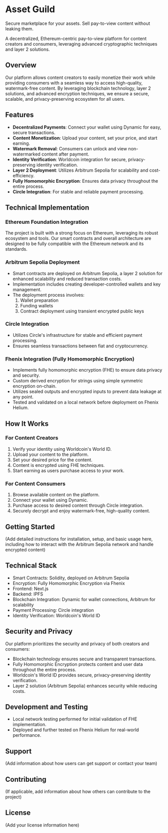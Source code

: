 # Asset Guild

Secure marketplace for your assets. Sell pay-to-view content without leaking them.


A decentralized, Ethereum-centric pay-to-view platform for content creators and consumers, leveraging advanced cryptographic techniques and layer 2 solutions.

## Overview

Our platform allows content creators to easily monetize their work while providing consumers with a seamless way to access high-quality, watermark-free content. By leveraging blockchain technology, layer 2 solutions, and advanced encryption techniques, we ensure a secure, scalable, and privacy-preserving ecosystem for all users.

## Features

- **Decentralized Payments**: Connect your wallet using Dynamic for easy, secure transactions.
- **Content Monetization**: Upload your content, set your price, and start earning.
- **Watermark Removal**: Consumers can unlock and view non-watermarked content after payment.
- **Identity Verification**: Worldcoin integration for secure, privacy-preserving identity verification.
- **Layer 2 Deployment**: Utilizes Arbitrum Sepolia for scalability and cost-efficiency.
- **Fully Homomorphic Encryption**: Ensures data privacy throughout the entire process.
- **Circle Integration**: For stable and reliable payment processing.

## Technical Implementation

### Ethereum Foundation Integration
The project is built with a strong focus on Ethereum, leveraging its robust ecosystem and tools. Our smart contracts and overall architecture are designed to be fully compatible with the Ethereum network and its standards.

### Arbitrum Sepolia Deployment
- Smart contracts are deployed on Arbitrum Sepolia, a layer 2 solution for enhanced scalability and reduced transaction costs.
- Implementation includes creating developer-controlled wallets and key management.
- The deployment process involves:
  1. Wallet preparation
  2. Funding wallets
  3. Contract deployment using transient encrypted public keys

### Circle Integration
- Utilizes Circle's infrastructure for stable and efficient payment processing.
- Ensures seamless transactions between fiat and cryptocurrency.

### Fhenix Integration (Fully Homomorphic Encryption)
- Implements fully homomorphic encryption (FHE) to ensure data privacy and security.
- Custom derived encryption for strings using simple symmetric encryption on-chain.
- Utilizes sealed outputs and encrypted inputs to prevent data leakage at any point.
- Tested and validated on a local network before deployment on Fhenix Helium.

## How It Works

### For Content Creators

1. Verify your identity using Worldcoin's World ID.
2. Upload your content to the platform.
3. Set your desired price for the content.
4. Content is encrypted using FHE techniques.
5. Start earning as users purchase access to your work.

### For Content Consumers

1. Browse available content on the platform.
2. Connect your wallet using Dynamic.
3. Purchase access to desired content through Circle integration.
4. Securely decrypt and enjoy watermark-free, high-quality content.

## Getting Started

(Add detailed instructions for installation, setup, and basic usage here, including how to interact with the Arbitrum Sepolia network and handle encrypted content)

## Technical Stack

- Smart Contracts: Solidity, deployed on Arbitrum Sepolia
- Encryption: Fully Homomorphic Encryption via Fhenix
- Frontend: Next.js
- Backend: IPFS
- Blockchain Integration: Dynamic for wallet connections, Arbitrum for scalability
- Payment Processing: Circle integration
- Identity Verification: Worldcoin's World ID

## Security and Privacy

Our platform prioritizes the security and privacy of both creators and consumers:
- Blockchain technology ensures secure and transparent transactions.
- Fully Homomorphic Encryption protects content and user data throughout the entire process.
- Worldcoin's World ID provides secure, privacy-preserving identity verification.
- Layer 2 solution (Arbitrum Sepolia) enhances security while reducing costs.

## Development and Testing

- Local network testing performed for initial validation of FHE implementation.
- Deployed and further tested on Fhenix Helium for real-world performance.

## Support

(Add information about how users can get support or contact your team)

## Contributing

(If applicable, add information about how others can contribute to the project)

## License

(Add your license information here)
